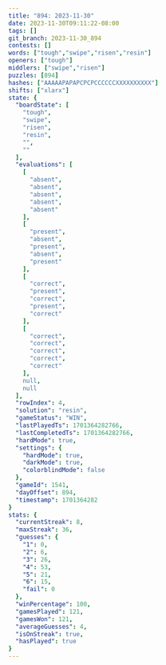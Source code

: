 ```yaml
---
title: "894: 2023-11-30"
date: 2023-11-30T09:11:22-08:00
tags: []
git_branch: 2023-11-30_894
contests: []
words: ["tough","swipe","risen","resin"]
openers: ["tough"]
middlers: ["swipe","risen"]
puzzles: [894]
hashes: ["AAAAAPAPAPCPCPCCCCCCXXXXXXXXXX"]
shifts: ["xlarx"]
state: {
  "boardState": [
    "tough",
    "swipe",
    "risen",
    "resin",
    "",
    ""
  ],
  "evaluations": [
    [
      "absent",
      "absent",
      "absent",
      "absent",
      "absent"
    ],
    [
      "present",
      "absent",
      "present",
      "absent",
      "present"
    ],
    [
      "correct",
      "present",
      "correct",
      "present",
      "correct"
    ],
    [
      "correct",
      "correct",
      "correct",
      "correct",
      "correct"
    ],
    null,
    null
  ],
  "rowIndex": 4,
  "solution": "resin",
  "gameStatus": "WIN",
  "lastPlayedTs": 1701364282766,
  "lastCompletedTs": 1701364282766,
  "hardMode": true,
  "settings": {
    "hardMode": true,
    "darkMode": true,
    "colorblindMode": false
  },
  "gameId": 1541,
  "dayOffset": 894,
  "timestamp": 1701364282
}
stats: {
  "currentStreak": 8,
  "maxStreak": 36,
  "guesses": {
    "1": 0,
    "2": 6,
    "3": 26,
    "4": 53,
    "5": 21,
    "6": 15,
    "fail": 0
  },
  "winPercentage": 100,
  "gamesPlayed": 121,
  "gamesWon": 121,
  "averageGuesses": 4,
  "isOnStreak": true,
  "hasPlayed": true
}
---
```

<!-- more -->
